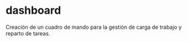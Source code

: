 # dashboard
Creación de un cuadro de mando para la gestión de carga de trabajo y reparto de tareas.
